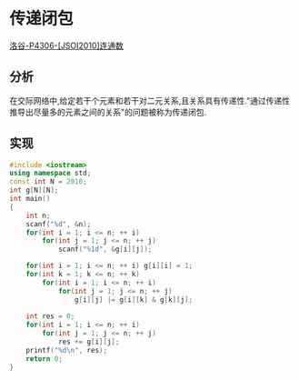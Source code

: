# 传递闭包

[洛谷-P4306-[JSOI2010]连通数](https://www.luogu.com.cn/problem/P4306)

## 分析

​        在交际网络中,给定若干个元素和若干对二元关系,且关系具有传递性."通过传递性推导出尽量多的元素之间的关系"的问题被称为传递闭包.

## 实现

```cpp
#include <iostream>
using namespace std;
const int N = 2010;
int g[N][N];
int main()
{
    int n;
    scanf("%d", &n);
    for(int i = 1; i <= n; ++ i)
        for(int j = 1; j <= n; ++ j)
            scanf("%1d", &g[i][j]);

    for(int i = 1; i <= n; ++ i) g[i][i] = 1;
    for(int k = 1; k <= n; ++ k)
        for(int i = 1; i <= n; ++ i)
            for(int j = 1; j <= n; ++ j)
                g[i][j] |= g[i][k] & g[k][j];
    
    int res = 0;
    for(int i = 1; i <= n; ++ i)
        for(int j = 1; j <= n; ++ j)
            res += g[i][j];
    printf("%d\n", res);
    return 0;
}
```

